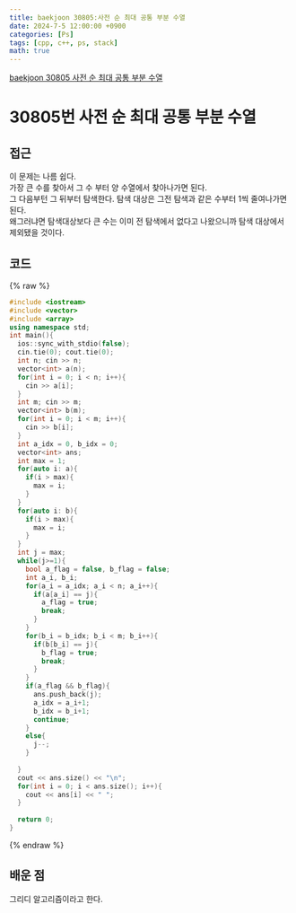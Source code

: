 ```yaml
---
title: baekjoon 30805:사전 순 최대 공통 부분 수열
date: 2024-7-5 12:00:00 +0900
categories: [Ps]
tags: [cpp, c++, ps, stack]
math: true
---
```


[baekjoon 30805 사전 순 최대 공통 부분 수열](https://www.acmicpc.net/problem/30805)

# 30805번 사전 순 최대 공통 부분 수열

## 접근
이 문제는 나름 쉽다.  
가장 큰 수를 찾아서 그 수 부터 양 수열에서 찾아나가면 된다.  
그 다음부턴 그 뒤부터 탐색한다. 탐색 대상은 그전 탐색과 같은 수부터 1씩 줄여나가면 된다.  
왜그러냐면 탐색대상보다 큰 수는 이미 전 탐색에서 없다고 나왔으니까 탐색 대상에서 제외됐을 것이다. 

## 코드
{% raw %}
```cpp
#include <iostream>
#include <vector>
#include <array>
using namespace std;
int main(){
  ios::sync_with_stdio(false);
  cin.tie(0); cout.tie(0);
  int n; cin >> n;
  vector<int> a(n);
  for(int i = 0; i < n; i++){
    cin >> a[i];
  }
  int m; cin >> m;
  vector<int> b(m);
  for(int i = 0; i < m; i++){
    cin >> b[i];
  }
  int a_idx = 0, b_idx = 0;
  vector<int> ans;
  int max = 1;
  for(auto i: a){
    if(i > max){
      max = i;
    }
  }
  for(auto i: b){
    if(i > max){
      max = i;
    }
  }
  int j = max;
  while(j>=1){
    bool a_flag = false, b_flag = false;
    int a_i, b_i;
    for(a_i = a_idx; a_i < n; a_i++){
      if(a[a_i] == j){
        a_flag = true;
        break;
      }
    }
    for(b_i = b_idx; b_i < m; b_i++){
      if(b[b_i] == j){
        b_flag = true;
        break;
      }
    }
    if(a_flag && b_flag){
      ans.push_back(j);
      a_idx = a_i+1;
      b_idx = b_i+1;
      continue;
    }
    else{
      j--;
    }
    
  }
  cout << ans.size() << "\n";
  for(int i = 0; i < ans.size(); i++){
    cout << ans[i] << " ";
  }
  
  return 0;
}
```
{% endraw %}
 

## 배운 점
그리디 알고리즘이라고 한다.

